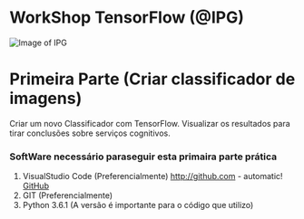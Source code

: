 # WorkShop TensorFlow (@IPG)
![Image of IPG](https://github.com/daeynasvistas/WorkShop_Xamarin/blob/Vers.01/AppIPG/AppIPG.Android/Resources/drawable/IPG_M.jpg?raw=true)

# Primeira Parte (Criar classificador de imagens)
Criar um novo Classificador com TensorFlow. Visualizar os resultados para tirar conclusões sobre serviços cognitivos.

### SoftWare necessário paraseguir esta primaira parte prática

1. VisualStudio Code (Preferencialmente)
  http://github.com - automatic! [GitHub](http://github.com)
2. GIT (Preferencialmente)
3. Python 3.6.1 (A versão é importante para o código que utilizo)